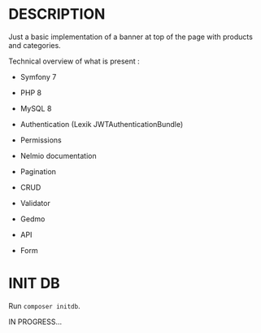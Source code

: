 # DESCRIPTION
Just a basic implementation of a banner at top of the page with products and categories.

Technical overview of what is present :
- Symfony 7
- PHP 8
- MySQL 8

- Authentication (Lexik JWTAuthenticationBundle)
- Permissions
- Nelmio documentation
- Pagination
- CRUD
- Validator
- Gedmo
- API
- Form

# INIT DB
Run `composer initdb`.

IN PROGRESS...
